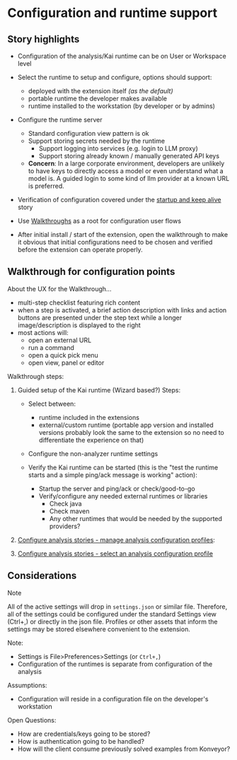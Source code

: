 # Configuration and runtime support

## Story highlights
  - Configuration of the analysis/Kai runtime can be on User or Workspace level

  - Select the runtime to setup and configure, options should support:
    - deployed with the extension itself _(as the default)_
    - portable runtime the developer makes available
    - runtime installed to the workstation (by developer or by admins)

  - Configure the runtime server
    - Standard configuration view pattern is ok
    - Support storing secrets needed by the runtime
      - Support logging into services (e.g. login to LLM proxy)
      - Support storing already known / manually generated API keys
    - __Concern__: In a large corporate environment, developers are unlikely to have keys to directly access a model or even understand what a model is. A guided login to some kind of llm provider at a known URL is preferred.

  - Verification of configuration covered under the [startup and keep alive](./02-manage_runtime.md) story

  - Use [Walkthroughs](https://code.visualstudio.com/api/ux-guidelines/walkthroughs) as a root for configuration user flows

  - After initial install / start of the extension, open the walkthrough to make it obvious that initial configurations need to be chosen and verified before the extension can operate properly.


## Walkthrough for configuration points

About the UX for the Walkthrough...
  - multi-step checklist featuring rich content
  - when a step is activated, a brief action description with links and action buttons are presented under the step text while a longer image/description is displayed to the right
  - most actions will:
    - open an external URL
    - run a command
    - open a quick pick menu
    - open view, panel or editor

Walkthrough steps:
  1. Guided setup of the Kai runtime (Wizard based?)
    Steps:
      - Select between:
        - runtime included in the extensions
        - external/custom runtime (portable app version and installed versions probably look the same to the extension so no need to differentiate the experience on that)

      - Configure the non-analyzer runtime settings

      - Verify the Kai runtime can be started (this is the "test the runtime starts and a simple ping/ack message is working" action):
        - Startup the server and ping/ack or check/good-to-go
        - Verify/configure any needed external runtimes or libraries
          - Check java
          - Check maven
          - Any other runtimes that would be needed by the supported providers?

  2. [Configure analysis stories - manage analysis configuration profiles](./03-configure_analysis.md#manage):

  3. [Configure analysis stories - select an analysis configuration profile](./03-configure_analysis.md#select)


## Considerations
> [!NOTE]
> All of the active settings will drop in `settings.json` or similar file.  Therefore, all of the settings could be configured under the standard Settings view (Ctrl+,) or directly in the json file.  Profiles or other assets that inform the settings may be stored elsewhere convenient to the extension.

Note:
  - Settings is File>Preferences>Settings (or `Ctrl+,`)
  - Configuration of the runtimes is separate from configuration of the analysis

Assumptions:
  - Configuration will reside in a configuration file on the developer's workstation

Open Questions:
  - How are credentials/keys going to be stored?
  - How is authentication going to be handled?
  - How will the client consume previously solved examples from Konveyor?

